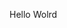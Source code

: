 Hello Wolrd















































































































































































































































































































































































































































































































































































































































































































































































































































































































































































































